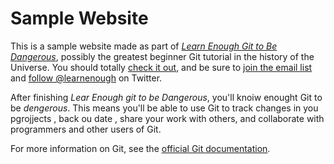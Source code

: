# Sample Website

This is a sample website made as part of [*Learn Enough Git to Be
Dangerous*](https://www.learnenough.com/git-tutorial), possibly the greatest
beginner Git tutorial in the history of the Universe. You should totally [
check it out](https://www.learnenough.com/git-tutorial), and be sure to [join
the email list](https://www.learnenough.com/#email_list) and [follow @learnenough](http://twitter.com/learnenough) on Twitter.

After finishing *Lear Enough git to be Dangerous*, you'll knoiw enought Git to be *dengerous*. This means you'll be able to use Git to track changes in you pgrojjects , back ou date , share your work with others, and collaborate with programmers and other users of Git.

For more information on Git, see the
[official Git documentation](https://git-scm.com/).
